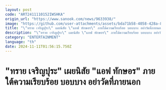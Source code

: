 ```yaml
---
layout: post
code: "ART2411110152IWSHKA"
origin_url: "https://www.sanook.com/news/9633938/"
image: "https://github.com/user-attachments/assets/bda71b58-4058-428a-84df-56ab75e85d33"
title: "\"ทราย เจริญปุระ\" เผยนิสัย \"แอฟ ทักษอร\" ภายใต้ความเรียบร้อย บอบบาง อย่าวัดที่ภายนอก"
description: "\"ทราย เจริญปุระ\" เผยนิสัย \"แอฟ ทักษอร\" ภายใต้ความเรียบร้อย บอบบาง อย่าวัดที่ภายนอก "
category: "ENTERTAINMENT"
language: "th"
date: 2024-11-11T01:56:15.750Z
---
```


# "ทราย เจริญปุระ" เผยนิสัย "แอฟ ทักษอร" ภายใต้ความเรียบร้อย บอบบาง อย่าวัดที่ภายนอก